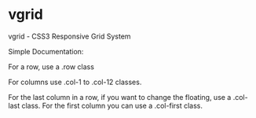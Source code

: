vgrid
=====


vgrid - CSS3 Responsive Grid System


Simple Documentation:

For a row, use a .row class

For columns use .col-1 to .col-12 classes.

For the last column in a row, if you want to change the floating, use a .col-last class. For the first column you can use a .col-first class.
